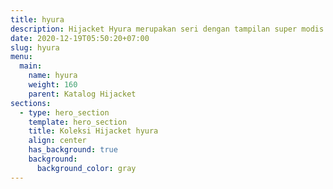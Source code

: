 ```yaml
---
title: hyura
description: Hijacket Hyura merupakan seri dengan tampilan super modis dengan jaitan & desain kombinasi warna hingga ke lengan dan membentuk huruh H. Dan dilengkapi dua kantong di sisi perutnya, jaket premium berkualitas tinggi ini akan memberi kamu identitas sebagai Hijaber yang modis
date: 2020-12-19T05:50:20+07:00
slug: hyura
menu:
  main:
    name: hyura
    weight: 160
    parent: Katalog Hijacket
sections:
  - type: hero_section
    template: hero_section
    title: Koleksi Hijacket hyura
    align: center
    has_background: true
    background:
      background_color: gray
---
```


